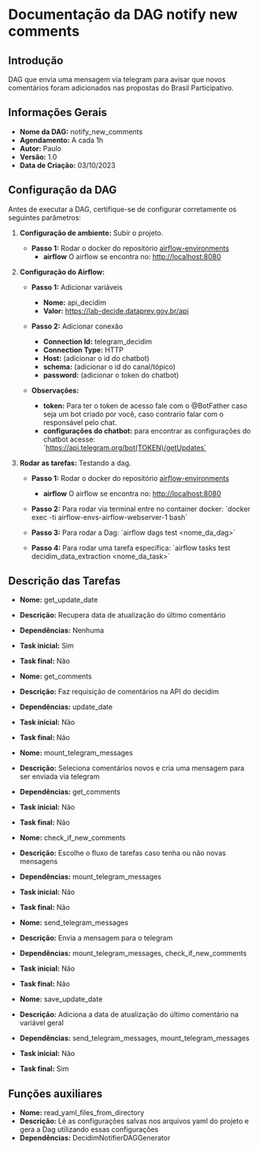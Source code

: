 # Documentação da DAG notify new comments

<!-- START doctoc generated TOC please keep comment here to allow auto update -->
<!-- DON'T EDIT THIS SECTION, INSTEAD RE-RUN doctoc TO UPDATE -->
<!-- END doctoc generated TOC please keep comment here to allow auto update -->

## Introdução

DAG que envia uma mensagem via telegram para avisar que novos comentários foram adicionados nas propostas do Brasil Participativo.

## Informações Gerais

- **Nome da DAG:** notify_new_comments
- **Agendamento:** A cada 1h
- **Autor:** Paulo
- **Versão:** 1.0
- **Data de Criação:** 03/10/2023

## Configuração da DAG

Antes de executar a DAG, certifique-se de configurar corretamente os seguintes parâmetros:

1. **Configuração de ambiente:** Subir o projeto.
    - **Passo 1:** Rodar o docker do repositório [airflow-environments](https://gitlab.com/lappis-unb/decidimbr/airflow-envs)
        - **airflow** O airflow se encontra no: <http://localhost:8080>

2. **Configuração do Airflow:**
    - **Passo 1:** Adicionar variáveis
        - **Nome:** api_decidim
        - **Valor:** <https://lab-decide.dataprev.gov.br/api>

    - **Passo 2:** Adicionar conexão
        - **Connection Id:** telegram_decidim
        - **Connection Type:** HTTP
        - **Host:** (adicionar o id do chatbot)
        - **schema:** (adicionar o id do canal/tópico)
        - **password:** (adicionar o token do chatbot)

    - **Observações:**
        - **token:** Para ter o token de acesso fale com o @BotFather caso seja um bot criado por você, caso contrario falar com o responsável pelo chat.
        - **configurações do chatbot:** para encontrar as configurações do chatbot acesse: ´<https://api.telegram.org/bot(TOKEN)/getUpdates´>

3. **Rodar as tarefas:** Testando a dag.
    - **Passo 1:** Rodar o docker do repositório [airflow-environments](https://gitlab.com/lappis-unb/decidimbr/airflow-envs)
        - **airflow** O airflow se encontra no: <http://localhost:8080>

    - **Passo 2:** Para rodar via terminal entre no container docker: ´docker exec -ti airflow-envs-airflow-webserver-1 bash´

    - **Passo 3:** Para rodar a Dag: ´airflow dags test <nome_da_dag>´

    - **Passo 4:** Para rodar uma tarefa específica: ´airflow tasks test decidim_data_extraction <nome_da_task>´

## Descrição das Tarefas

- **Nome:** get_update_date
- **Descrição:** Recupera data de atualização do último comentário
- **Dependências:** Nenhuma
- **Task inicial:** Sim
- **Task final:** Não

- **Nome:** get_comments
- **Descrição:** Faz requisição de comentários na API do decidim
- **Dependências:** update_date
- **Task inicial:** Não
- **Task final:** Não

- **Nome:** mount_telegram_messages
- **Descrição:** Seleciona comentários novos e cria uma mensagem para ser enviada via telegram
- **Dependências:** get_comments
- **Task inicial:** Não
- **Task final:** Não

- **Nome:** check_if_new_comments
- **Descrição:** Escolhe o fluxo de tarefas caso tenha ou não novas mensagens
- **Dependências:** mount_telegram_messages
- **Task inicial:** Não
- **Task final:** Não

- **Nome:** send_telegram_messages
- **Descrição:** Envia a mensagem para o telegram
- **Dependências:** mount_telegram_messages, check_if_new_comments
- **Task inicial:** Não
- **Task final:** Não

- **Nome:** save_update_date
- **Descrição:** Adiciona a data de atualização do último comentário na variável geral
- **Dependências:** send_telegram_messages, mount_telegram_messages
- **Task inicial:** Não
- **Task final:** Sim

## Funções auxiliares

- **Nome:** read_yaml_files_from_directory
- **Descrição:** Lê as configurações salvas nos arquivos yaml do projeto e gera a Dag utilizando essas configurações
- **Dependências:** DecidimNotifierDAGGenerator
